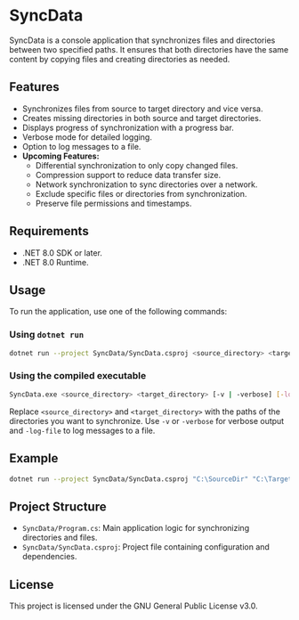 # SyncData

SyncData is a console application that synchronizes files and directories between two specified paths. It ensures that both directories have the same content by copying files and creating directories as needed.

## Features

- Synchronizes files from source to target directory and vice versa.
- Creates missing directories in both source and target directories.
- Displays progress of synchronization with a progress bar.
- Verbose mode for detailed logging.
- Option to log messages to a file.
- **Upcoming Features:**
    - Differential synchronization to only copy changed files.
    - Compression support to reduce data transfer size.
    - Network synchronization to sync directories over a network.
    - Exclude specific files or directories from synchronization.
    - Preserve file permissions and timestamps.

## Requirements

- .NET 8.0 SDK or later.
- .NET 8.0 Runtime.

## Usage

To run the application, use one of the following commands:

### Using `dotnet run`

```sh
dotnet run --project SyncData/SyncData.csproj <source_directory> <target_directory> [-v | -verbose] [-log-file]
```

### Using the compiled executable

```sh
SyncData.exe <source_directory> <target_directory> [-v | -verbose] [-log-file]
```

Replace `<source_directory>` and `<target_directory>` with the paths of the directories you want to synchronize. Use `-v` or `-verbose` for verbose output and `-log-file` to log messages to a file.

## Example

```sh
dotnet run --project SyncData/SyncData.csproj "C:\SourceDir" "C:\TargetDir" -v -log-file
```

## Project Structure

- `SyncData/Program.cs`: Main application logic for synchronizing directories and files.
- `SyncData/SyncData.csproj`: Project file containing configuration and dependencies.

## License

This project is licensed under the GNU General Public License v3.0.